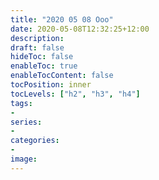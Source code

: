 ```yaml
---
title: "2020 05 08 Ooo"
date: 2020-05-08T12:32:25+12:00
description:
draft: false
hideToc: false
enableToc: true
enableTocContent: false
tocPosition: inner
tocLevels: ["h2", "h3", "h4"]
tags:
-
series:
-
categories:
-
image:
---
```

